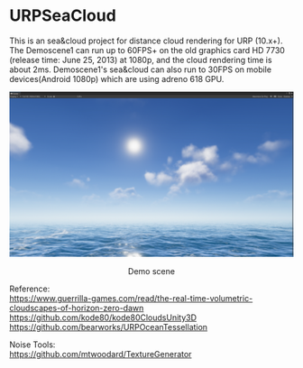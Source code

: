 # URPSeaCloud

This is an sea&cloud project for distance cloud rendering for URP (10.x+). The Demoscene1 can run up to 60FPS+ on the old graphics card HD 7730 (release time: June 25, 2013) at 1080p, and the cloud rendering time is about 2ms. Demoscene1's sea&cloud can also run to 30FPS on mobile devices(Android 1080p) which are using adreno 618 GPU.

![](./Image/URPSeaCloud.png)
<p align="center">Demo scene</p>

Reference:  
https://www.guerrilla-games.com/read/the-real-time-volumetric-cloudscapes-of-horizon-zero-dawn
https://github.com/kode80/kode80CloudsUnity3D  
https://github.com/bearworks/URPOceanTessellation

Noise Tools:  
https://github.com/mtwoodard/TextureGenerator
